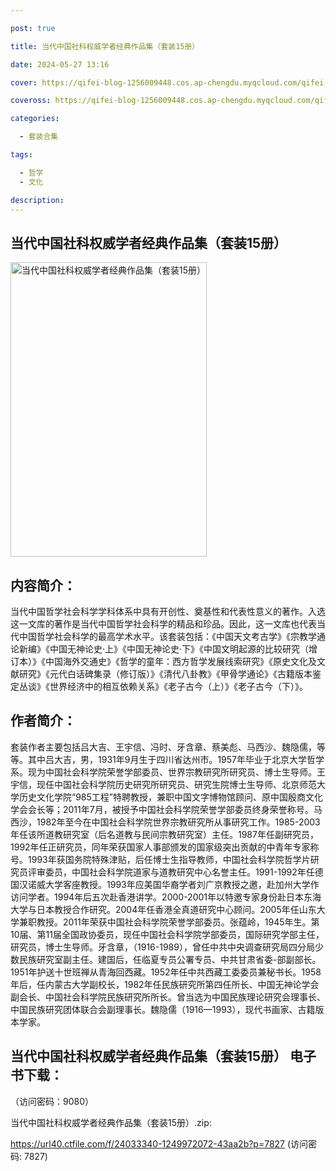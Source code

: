 ```yaml
---

post: true

title: 当代中国社科权威学者经典作品集（套装15册）

date: 2024-05-27 13:16

cover: https://qifei-blog-1256009448.cos.ap-chengdu.myqcloud.com/qifei-blog/65f193bc9f345e8d03b893d4.jpg

coveross: https://qifei-blog-1256009448.cos.ap-chengdu.myqcloud.com/qifei-blog/65f193bc9f345e8d03b893d4.jpg

categories:

  - 套装合集

tags:

  - 哲学
  - 文化

description:
---
```


## 当代中国社科权威学者经典作品集（套装15册）
<img alt="当代中国社科权威学者经典作品集（套装15册） " class="aligncenter loading" data-was-processed="true" decoding="async" fetchpriority="high" height="471" src="https://qifei-blog-1256009448.cos.ap-chengdu.myqcloud.com/qifei-blog/65f193bc9f345e8d03b893d4.jpg " style="cursor: zoom-in;" width="314"/>

## 内容简介：

当代中国哲学社会科学学科体系中具有开创性、奠基性和代表性意义的著作。入选这一文库的著作是当代中国哲学社会科学的精品和珍品。因此，这一文库也代表当代中国哲学社会科学的最高学术水平。该套装包括：《中国天文考古学》《宗教学通论新编》《中国无神论史·上》《中国无神论史·下》《中国文明起源的比较研究（增订本）》《中国海外交通史》《哲学的童年：西方哲学发展线索研究》《原史文化及文献研究》《元代白话碑集录（修订版）》《清代八卦教》《甲骨学通论》《古籍版本鉴定丛谈》《世界经济中的相互依赖关系》《老子古今（上）》《老子古今（下）》。

## 作者简介：

套装作者主要包括吕大吉、王宇信、冯时、牙含章、蔡美彪、马西沙、魏隐儒，等等。其中吕大吉，男，1931年9月生于四川省达州市。1957年毕业于北京大学哲学系。现为中国社会科学院荣誉学部委员、世界宗教研究所研究员、博士生导师。王宇信，现任中国社会科学院历史研究所研究员、研究生院博士生导师、北京师范大学历史文化学院“985工程”特聘教授，兼职中国文字博物馆顾问、原中国殷商文化学会会长等；2011年7月，被授予中国社会科学院荣誉学部委员终身荣誉称号。马西沙，1982年至今在中国社会科学院世界宗教研究所从事研究工作。1985-2003年任该所道教研究室（后名道教与民间宗教研究室）主任。1987年任副研究员，1992年任正研究员，同年荣获国家人事部颁发的国家级突出贡献的中青年专家称号。1993年获国务院特殊津贴，后任博士生指导教师，中国社会科学院哲学片研究员评审委员，中国社会科学院道家与道教研究中心名誉主任。1991-1992年任德国汉诺威大学客座教授。1993年应美国华裔学者刘广京教授之邀，赴加州大学作访问学者。1994年后五次赴香港讲学。2000-2001年以特邀专家身份赴日本东海大学与日本教授合作研究。2004年任香港全真道研究中心顾问。2005年任山东大学兼职教授。2011年荣获中国社会科学院荣誉学部委员。张蕴岭，1945年生。第10届、第11届全国政协委员，现任中国社会科学院学部委员，国际研究学部主任，研究员，博士生导师。牙含章，（1916-1989），曾任中共中央调查研究局四分局少数民族研究室副主任。建国后，任临夏专员公署专员、中共甘肃省委-部副部长。1951年护送十世班禅从青海回西藏。1952年任中共西藏工委委员兼秘书长。1958年后，任内蒙古大学副校长，1982年任民族研究所第四任所长、中国无神论学会副会长、中国社会科学院民族研究所所长。曾当选为中国民族理论研究会理事长、中国民族研究团体联合会副理事长。魏隐儒（1916—1993），现代书画家、古籍版本学家。

## 当代中国社科权威学者经典作品集（套装15册） 电子书下载：

 （访问密码：9080）

当代中国社科权威学者经典作品集（套装15册）.zip: 

https://url40.ctfile.com/f/24033340-1249972072-43aa2b?p=7827 (访问密码: 7827)
